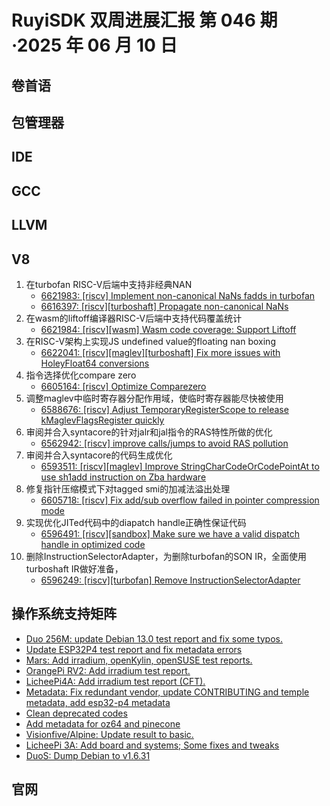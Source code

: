 # RuyiSDK 双周进展汇报  第 046 期·2025 年 06 月 10 日

## 卷首语

## 包管理器

## IDE

## GCC

## LLVM

## V8
1.  在turbofan RISC-V后端中支持非经典NAN
    - [6621983: [riscv] Implement non-canonical NaNs fadds in turbofan](https://chromium-review.googlesource.com/c/v8/v8/+/6621983)
    - [6616397: [riscv][turboshaft] Propagate non-canonical NaNs](https://chromium-review.googlesource.com/c/v8/v8/+/6616397)
2.  在wasm的liftoff编译器RISC-V后端中支持代码覆盖统计
    - [6621984: [riscv][wasm] Wasm code coverage: Support Liftoff](https://chromium-review.googlesource.com/c/v8/v8/+/6621984)
3.  在RISC-V架构上实现JS undefined value的floating nan boxing
    - [6622041: [riscv][maglev][turboshaft] Fix more issues with HoleyFloat64 conversions](https://chromium-review.googlesource.com/c/v8/v8/+/6622041)
4.  指令选择优化compare zero
    - [6605164: [riscv] Optimize Comparezero](https://chromium-review.googlesource.com/c/v8/v8/+/6605164)
5.  调整maglev中临时寄存器分配作用域，使临时寄存器能尽快被使用
    - [6588676: [riscv] Adjust TemporaryRegisterScope to release kMaglevFlagsRegister quickly](https://chromium-review.googlesource.com/c/v8/v8/+/6588676)
6.  审阅并合入syntacore的针对jalr和jal指令的RAS特性所做的优化
    - [6562942: [riscv] improve calls/jumps to avoid RAS pollution](https://chromium-review.googlesource.com/c/v8/v8/+/6562942)
7.  审阅并合入syntacore的代码生成优化
    - [6593511: [riscv][maglev] Improve StringCharCodeOrCodePointAt to use sh1add instruction on Zba hardware](https://chromium-review.googlesource.com/c/v8/v8/+/6593511)
8.  修复指针压缩模式下对tagged smi的加减法溢出处理
    - [6605718: [riscv] Fix add/sub overflow failed in pointer compression mode](https://chromium-review.googlesource.com/c/v8/v8/+/6605718)
9.  实现优化JITed代码中的diapatch handle正确性保证代码
    - [6596491: [riscv][sandbox] Make sure we have a valid dispatch handle in optimized code](https://chromium-review.googlesource.com/c/v8/v8/+/6596491)
10. 删除InstructionSelectorAdapter，为删除turbofan的SON IR，全面使用turboshaft IR做好准备，
    - [6596249: [riscv][turbofan] Remove InstructionSelectorAdapter](https://chromium-review.googlesource.com/c/v8/v8/+/6596249)


## 操作系统支持矩阵

- [Duo 256M: update Debian 13.0 test report and fix some typos.](https://github.com/ruyisdk/support-matrix/pull/311)
- [Update ESP32P4 test report and fix metadata errors](https://github.com/ruyisdk/support-matrix/pull/312)
- [Mars: Add irradium, openKylin, openSUSE test reports.](https://github.com/ruyisdk/support-matrix/pull/313)
- [OrangePi RV2: Add irradium test report.](https://github.com/ruyisdk/support-matrix/pull/314)
- [LicheePi4A: Add irradium test report (CFT).](https://github.com/ruyisdk/support-matrix/pull/315)
- [Metadata: Fix redundant vendor, update CONTRIBUTING and temple metadata, add esp32-p4 metadata](https://github.com/ruyisdk/support-matrix/pull/316)
- [Clean deprecated codes](https://github.com/ruyisdk/support-matrix/pull/317)
- [Add metadata for oz64 and pinecone](https://github.com/ruyisdk/support-matrix/pull/319)
- [Visionfive/Alpine: Update result to basic.](https://github.com/ruyisdk/support-matrix/pull/320)
- [LicheePi 3A: Add board and systems; Some fixes and tweaks](https://github.com/ruyisdk/support-matrix/pull/321)
- [DuoS: Dump Debian to v1.6.31](https://github.com/ruyisdk/support-matrix/pull/322)

## 官网
